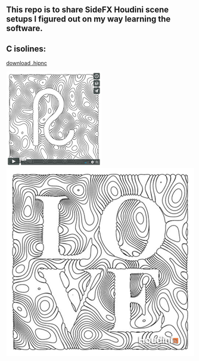 ## This repo is to share SideFX Houdini scene setups I figured out on my way learning the software.



## C isolines: 
[download .hipnc](C_isolines_001.md)
<div>
  <a href="https://vimeo.com/246115410"><img src="C_isolines_vimeo.jpg"></a>
  <img src="C_isolines.jpg">
</div>


